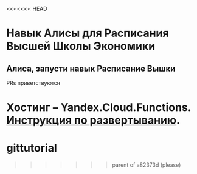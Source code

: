 <<<<<<< HEAD
# Навык Алисы для Расписания Высшей Школы Экономики
## Алиса, запусти навык Расписание Вышки

PRs приветствуются

Хостинг – Yandex.Cloud.Functions. [Инструкция по развертыванию](https://cloud.yandex.ru/docs/functions/solutions/alice-skill).
=======
# gittutorial
>>>>>>> parent of a82373d (please)

